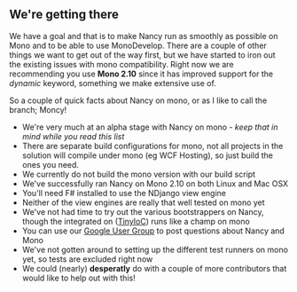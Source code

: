 ## We're getting there

We have a goal and that is to make Nancy run as smoothly as possible on Mono and to be able to use MonoDevelop. There are a couple of other things we want to get out of the way first, but we have started to iron out the existing issues with mono compatibility. Right now we are recommending you use **Mono 2.10** since it has improved support for the _dynamic_ keyword, something we make extensive use of.

So a couple of quick facts about Nancy on mono, or as I like to call the branch; Moncy!

* We're very much at an alpha stage with Nancy on mono - _keep that in mind while you read this list_
* There are separate build configurations for mono, not all projects in the solution will compile under mono (eg WCF Hosting), so just build the ones you need.
* We currently do not build the mono version with our build script
* We've successfully ran Nancy on Mono 2.10 on both Linux and Mac OSX
* You'll need F# installed to use the NDjango view engine
* Neither of the view engines are really that well tested on mono yet
* We've not had time to try out the various bootstrappers on Nancy, though the integrated on ([TinyIoC](https://github.com/grumpydev/TinyIoC)) runs like a champ on mono
* You can use our [Google User Group](https://groups.google.com/forum/#!forum/nancy-web-framework) to post questions about Nancy and Mono
* We've not gotten around to setting up the different test runners on mono yet, so tests are excluded right now
* We could (nearly) **desperatly** do with a couple of more contributors that would like to help out with this!